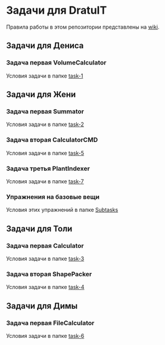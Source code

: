# Задачи для DratuIT

Правила работы в этом репозитории представлены на [wiki](https://github.com/Tauders/dratuIT/wiki).

## Задачи для Дениса

### Задача первая VolumeCalculator

Условия задачи в папке [task-1](CSharpTasks/task-1/README.md)

## Задачи для Жени

### Задача первая Summator

Условия задачи в папке [task-2](CSharpTasks/task-2/README.md)

### Задача вторая CalculatorCMD

Условия задачи в папке [task-5](CSharpTasks/task-5/README.md)

### Задача третья PlantIndexer

Условия задачи в папке [task-7](CSharpTasks/task-7/README.md)

### Упражнения на базовые вещи

Условия этих упражнений в папке [Subtasks](CSharpTasks/Subtasks/README.md)

## Задачи для Толи

### Задача первая Calculator

Условия задачи в папке [task-3](CSharpTasks/task-3/README.md)

### Задача вторая ShapePacker

Условия задачи в папке [task-4](CSharpTasks/task-4/README.md)

## Задачи для Димы

### Задача первая FileCalculator

Условия задачи в папке [task-6](CSharpTasks/task-6/README.md)
